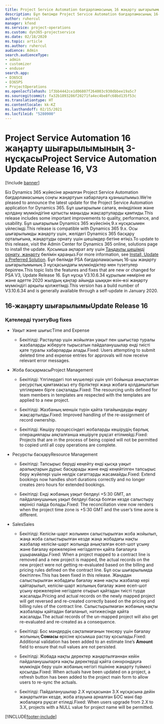 ```yaml
---
title: Project Service Automation бағдарламасының 16 жаңарту шығарылымы 3-нұсқасындағы жаңалықтар немесе өзгерістер
description: Бұл бөлімде Project Service Automation бағдарламасының 16-жаңарту шығарылымының 3 нұсқасындағы қолжетімді мүмкіндіктер мен түзетулер берілген.
author: ruhercul
manager: kfend
ms.service: project-operations
ms.custom: dyn365-projectservice
ms.date: 02/18/2020
ms.topic: article
ms.author: ruhercul
audience: Admin
search.audienceType:
- admin
- customizer
- enduser
search.app:
- D365CE
- D365PS
- ProjectOperations
ms.openlocfilehash: 1f3bb4442ce1d06807f264003c930dbbee19a5c7
ms.sourcegitcommit: fa32b1893286f20271fa4ec4be8fc68bd135f53c
ms.translationtype: HT
ms.contentlocale: kk-KZ
ms.lasthandoff: 02/15/2021
ms.locfileid: "5280900"
---
```

# <a name="project-service-automation-update-release-16-v3"></a><span data-ttu-id="c254f-103">Project Service Automation 16 жаңарту шығарылымының 3-нұсқасы</span><span class="sxs-lookup"><span data-stu-id="c254f-103">Project Service Automation Update Release 16, V3</span></span>

[!include [banner](../includes/psa-now-project-operations.md)]

<span data-ttu-id="c254f-104">Біз Dynamics 365 жүйесіне арналған Project Service Automation бағдарламасының соңғы жаңартуын хабарлауға қуаныштымыз.</span><span class="sxs-lookup"><span data-stu-id="c254f-104">We’re pleased to announce the latest update for the Project Service Automation application for Dynamics 365.</span></span> <span data-ttu-id="c254f-105">Бұл шығарылым сапаға, өнімділікке және қолдану мүмкіндігіне қатысты маңызды жақсартуларды қамтиды.</span><span class="sxs-lookup"><span data-stu-id="c254f-105">This release includes some important improvements to quality, performance, and usability.</span></span>  <span data-ttu-id="c254f-106">Бұл шығарылым Dynamics 365 жүйесінің 9.x нұсқасымен үйлесімді.</span><span class="sxs-lookup"><span data-stu-id="c254f-106">This release is compatible with Dynamics 365 9.x.</span></span> <span data-ttu-id="c254f-107">Осы шығарылымды жаңарту үшін, желідегі Dynamics 365 басқару орталығына, жаңартуды орнату үшін шешімдер бетіне өтіңіз.</span><span class="sxs-lookup"><span data-stu-id="c254f-107">To update to this release, visit the Admin Center for Dynamics 365 online, solutions page to install the update.</span></span> <span data-ttu-id="c254f-108">Қосымша ақпарат алу үшін [Таңдаулы шешімді орнату, жаңарту](https://docs.microsoft.com/dynamics365/project-service/upgrade-psa-home-page) бөлімін қараңыз.</span><span class="sxs-lookup"><span data-stu-id="c254f-108">For more information, see [Install, Update a Preferred Solution](https://docs.microsoft.com/dynamics365/project-service/upgrade-psa-home-page).</span></span>
<span data-ttu-id="c254f-109">Бұл бөлімде PSA бағдарламасының 16-шы жаңарту шығарылымының 3 нұсқасындағы мүмкіндіктер мен түзетулер берілген.</span><span class="sxs-lookup"><span data-stu-id="c254f-109">This topic lists the features and fixes that are new or changed for PSA V3, Update Release 16.</span></span> <span data-ttu-id="c254f-110">Бұл нұсқа V3.10.6.34 құрылым нөміріне ие және әдетте 2020 жылдың қаңтар айында шыққан өзін-өзі жаңарту мүмкіндігі арқылы қолжетімді.</span><span class="sxs-lookup"><span data-stu-id="c254f-110">This version has a build number of V3.10.6.34 and is generally available through a self-update in January 2020.</span></span>


## <a name="update-release-16"></a><span data-ttu-id="c254f-111">16-жаңарту шығарылымы</span><span class="sxs-lookup"><span data-stu-id="c254f-111">Update Release 16</span></span>

### <a name="bug-fixes"></a><span data-ttu-id="c254f-112">Қателерді түзету</span><span class="sxs-lookup"><span data-stu-id="c254f-112">Bug fixes</span></span>

-   <span data-ttu-id="c254f-113">Уақыт және шығыс</span><span class="sxs-lookup"><span data-stu-id="c254f-113">Time and Expense</span></span>

    -   <span data-ttu-id="c254f-114">Бекітілді: Растаулар үшін жойылған уақыт пен шығыстар туралы жазбаларды жіберуге тырысатын пайдаланушылар енді тиісті қате туралы хабарларды алады.</span><span class="sxs-lookup"><span data-stu-id="c254f-114">Fixed: Users attempting to submit deleted time and expense entries for approvals will now receive relevant error messages.</span></span>

-   <span data-ttu-id="c254f-115">Жоба басқармасы</span><span class="sxs-lookup"><span data-stu-id="c254f-115">Project Management</span></span>

    -   <span data-ttu-id="c254f-116">Бекітілді: Үлгілердегі топ мүшелері үшін үлгі бойынша анықталған ресурстық қамтамасыз ету бірліктері жаңа жобаға қолданылатын үлгілермен бірге сақталады.</span><span class="sxs-lookup"><span data-stu-id="c254f-116">Fixed: The resourcing units defined for team members in templates are respected with the templates are applied to a new project.</span></span>

    -   <span data-ttu-id="c254f-117">Бекітілді: Жазбаның меншік түрін қайта тағайындауды өңдеу жақсартылды.</span><span class="sxs-lookup"><span data-stu-id="c254f-117">Fixed: Improved handling of the re-assignment of record ownership.</span></span>

    -   <span data-ttu-id="c254f-118">Бекітілді: Көшіру процессіндегі жобаларды көшірудің барлық операциялары аяқталғанша көшіруге рұқсат етілмейді.</span><span class="sxs-lookup"><span data-stu-id="c254f-118">Fixed: Projects that are in the process of being copied will not be permitted to copied until all copy operations are complete.</span></span>

-   <span data-ttu-id="c254f-119">Ресурсты басқару</span><span class="sxs-lookup"><span data-stu-id="c254f-119">Resource Management</span></span>

    -   <span data-ttu-id="c254f-120">Бекітілді: Тапсырыс беруді кеңейту енді қысқа уақыт аралықтарын дұрыс басқарады және енді кеңейтілген тапсырыс беру жүйелері үшін нөлдік сағаттарды жасамайды.</span><span class="sxs-lookup"><span data-stu-id="c254f-120">Fixed: Extend bookings now handles short durations correctly and no longer creates zero hours for extended bookings.</span></span>

    -   <span data-ttu-id="c254f-121">Бекітілді: Енді жобаның уақыт белдеуі +5:30 GMT, ал пайдаланушының уақыт белдеуі басқа болған кезде салыстыру көрінісі пайда болады.</span><span class="sxs-lookup"><span data-stu-id="c254f-121">Fixed: The reconciliation view now renders when the project time zone is +5:30 GMT and the user’s time aone is different.</span></span>

-   <span data-ttu-id="c254f-122">Sales</span><span class="sxs-lookup"><span data-stu-id="c254f-122">Sales</span></span>

    -   <span data-ttu-id="c254f-123">Бекітілді: Келісім-шарт жолымен салыстырылған жоба жойылып, жаңа жоба салыстырылған кезде жаңа жобадағы нақты жазбалар келісім-шарт жолында анықталған есеп-шот ұсыну және бағалау ережелеріне негізделген қайта бағалауға ұшырамайды.</span><span class="sxs-lookup"><span data-stu-id="c254f-123">Fixed: When a project mapped to a contract line is removed and a new project is mapped, the actual records on the new project were not getting re-evaluated based on the billing and pricing rules defined on the contract line.</span></span> <span data-ttu-id="c254f-124">Бұл осы шығарылымда бекітілген.</span><span class="sxs-lookup"><span data-stu-id="c254f-124">This has been fixed in this release.</span></span> <span data-ttu-id="c254f-125">Жаңадан салыстырылған жобадағы бағалау және нақты жазбалар кері қайтарылып, келісім-шарт жолының бағалау және есеп-шот ұсыну ережелеріне негізделе отырып қайтадан тиісті түрде жасалады.</span><span class="sxs-lookup"><span data-stu-id="c254f-125">Pricing and actual records on the newly mapped project will get reversed and re-created correctly based on the pricing and billing rules of the contract line.</span></span> <span data-ttu-id="c254f-126">Салыстырылмаған жобаның нақты жазбалары қайтадан бағаланып, нәтижесінде қайта жасалады.</span><span class="sxs-lookup"><span data-stu-id="c254f-126">The actual records of the un-mapped project will also get re-evaluated and re-created as a consequence.</span></span>

    -   <span data-ttu-id="c254f-127">Бекітілді: Бос мәндердің сақталмағанын тексеру үшін бағалау жолының **Сомасы** өрісіне қосымша растау қосылады.</span><span class="sxs-lookup"><span data-stu-id="c254f-127">Fixed: Additional validation has been added to an estimate line’s **Amount** field to ensure that null values are not persisted.</span></span>

    -   <span data-ttu-id="c254f-128">Бекітілді: Жобада нақты деректер жаңартылғаннан кейін пайдаланушыларға нақты деректерді қайта синхрондауға мүмкіндік беру үшін жобаның негізгі пішініне жаңарту түймесі қосылды.</span><span class="sxs-lookup"><span data-stu-id="c254f-128">Fixed: When actuals have been updated on a project, a refresh button has been added to the project main form to allow users to re-sync the actuals.</span></span>

    -   <span data-ttu-id="c254f-129">Бекітілді: Пайдаланушылар 2.X нұсқасынан 3.X нұсқасына дейін жаңартылған кезде, жоба атауына арналған БОС мәні бар жобаларға рұқсат етіледі.</span><span class="sxs-lookup"><span data-stu-id="c254f-129">Fixed: When users upgrade from 2.X to 3.X, projects with a NULL value for project name will be permitted.</span></span>



[!INCLUDE[footer-include](../includes/footer-banner.md)]